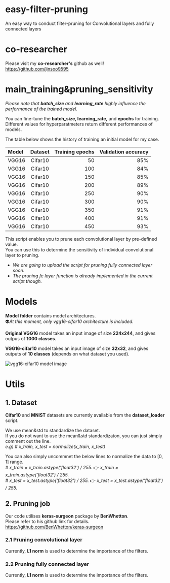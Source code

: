 # easy-filter-pruning
An easy way to conduct filter-pruning for Convolutional layers and fully connected layers

# co-researcher
Please visit my **co-researcher's** github as well!  
https://github.com/jinsoo9595

# main_training&pruning_sensitivity
_Please note that **batch_size** and **learning_rate** highly influence the performance of the trained model._

You can fine-tune the **batch_size, learning_rate,** and **epochs** for training.  
Different values for hyperparatmeters return different performances of models.

The table below shows the history of training an initial model for my case.

|   Model    | Dataset     | Training epochs     | Validation accuracy     |
| :------------- | :----------: | -----------: | -----------: |
|  VGG16 | Cifar10   | 50    | 85%    |
|  VGG16 | Cifar10   | 100   | 84%    |
|  VGG16 | Cifar10   | 150    | 85%    |
|  VGG16 | Cifar10   | 200   | 89%    |
|  VGG16 | Cifar10   | 250    | 90%    |
|  VGG16 | Cifar10   | 300   | 90%    |
|  VGG16 | Cifar10   | 350    | 91%    |
|  VGG16 | Cifar10   | 400   | 91%    |
|  VGG16 | Cifar10   | 450    | 93%    |



This script enables you to prune each convolutional layer by pre-defined value.  
You can use this to determine the sensitivity of individual convolutional layer to pruning.  
  * _We are going to upload the script for pruning fully connected layer soon._
  * _The pruning fc layer function is already implemented in the current script though._


# Models
**Model folder** contains model architectures.  
:alien:*At this moment, only vgg16-cifar10 architecture is included.*

**Original VGG16** model takes an input image of size **224x244**, and gives outpus of **1000 classes**.

**VGG16-cifar10** model takes an input image of size **32x32**, and gives outputs of **10 classes** (depends on what dataset you used).

![vgg16-cifar10 model image](https://user-images.githubusercontent.com/78515689/106845452-4c1ab380-66ee-11eb-970b-e2fdc9b620c2.png)


# Utils
## 1. Dataset
**Cifar10** and **MNIST** datasets are currently available from the **dataset_loader** script.

We use mean&std to standardize the dataset.  
If you do not want to use the mean&std standardizaton, you can just simply comment out the line.  
*e.g) # x_train, x_test = normalize(x_train, x_test)*

You can also simply uncommnet the below lines to normalize the data to [0, 1] range.  
*# x_train = x_train.astype('float32') / 255.* :point_right: *x_train = x_train.astype('float32') / 255.*  
*# x_test = x_test.astype('float32') / 255.* :point_right: *x_test = x_test.astype('float32') / 255.*

## 2. Pruning job
Our code utilises **keras-surgeon** package by **BenWhetton**.  
Please refer to his github link for details.  
https://github.com/BenWhetton/keras-surgeon  

### 2.1 Pruning convolutional layer
Currently, **L1 norm** is used to determine the importance of the filters.

### 2.2 Pruning fully connected layer
Currently, **L1 norm** is used to determine the importance of the filters.

